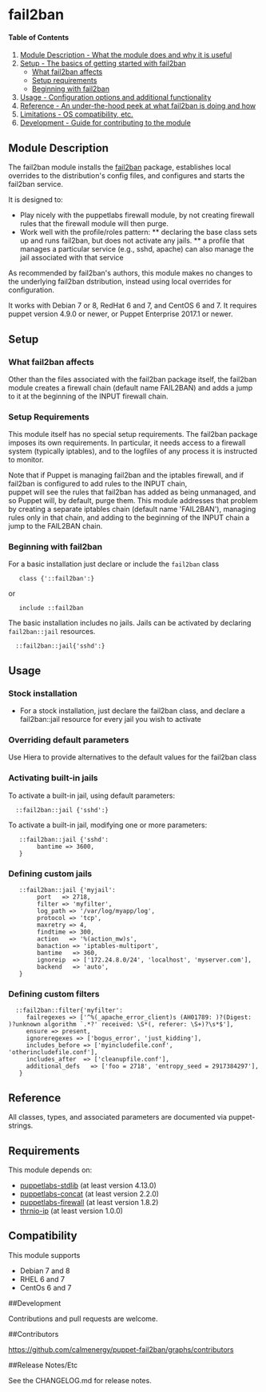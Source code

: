 # fail2ban

#### Table of Contents

1. [Module Description - What the module does and why it is useful](#module-description)
1. [Setup - The basics of getting started with fail2ban](#setup)
     * [What fail2ban affects](#what-fail2ban-affects)
     * [Setup requirements](#setup-requirements)
     * [Beginning with fail2ban](#beginning-with-fail2ban)
1. [Usage - Configuration options and additional functionality](#usage)
1. [Reference - An under-the-hood peek at what fail2ban is doing and how](#reference)
1. [Limitations - OS compatibility, etc.](#limitations)
1. [Development - Guide for contributing to the module](#development)


## Module Description
The fail2ban module installs the [fail2ban](https://www.fail2ban.org) package, establishes local overrides to the distribution's config files, and configures and starts the fail2ban service.

It is designed to:
* Play nicely with the puppetlabs firewall module, by not creating firewall rules that the firewall module will then purge.
* Work well with the profile/roles pattern:
** declaring the base class sets up and runs fail2ban, but does not activate any jails.
** a profile that manages a particular service (e.g., sshd, apache) can also manage the jail associated with that service

As recommended by fail2ban's authors, this module makes no changes to the underlying fail2ban dstribution,
instead using local overrides for configuration.

It works with Debian 7 or 8, RedHat 6 and 7, and CentOS 6 and 7. It requires puppet version 4.9.0 or newer, or Puppet Enterprise 2017.1 or newer.

## Setup

### What fail2ban affects
Other than the files associated with the fail2ban package itself, the fail2ban module creates a firewall chain (default name FAIL2BAN) and 
adds a jump to it at the beginning of the INPUT firewall chain.

### Setup Requirements
This module itself has no special setup requirements.
The fail2ban package imposes its own requirements. In particular, it needs access to a firewall system (typically iptables), and to the logfiles of any process it is instructed to monitor.

Note that if Puppet is managing fail2ban and the iptables firewall, and if fail2ban is configured to add rules to the INPUT chain,  
puppet will see the rules that fail2ban has added as being unmanaged, and so Puppet will, by default, purge them. This module addresses 
that problem by creating a separate iptables chain (default name 'FAIL2BAN'), managing rules only in that chain, and adding to the beginning
of the INPUT chain a jump to the FAIL2BAN chain. 

### Beginning with fail2ban

For a basic installation just declare or include the `fail2ban` class

```puppet
   class {'::fail2ban':}
```

or 

```puppet
   include ::fail2ban
```

The basic installation includes no jails. Jails can be activated by declaring `fail2ban::jail` resources.

```puppet
  ::fail2ban::jail{'sshd':}
```

## Usage

### Stock installation

* For a stock installation, just declare the fail2ban class, and declare a fail2ban::jail resource for every jail you wish to activate

### Overriding default parameters
Use Hiera to provide alternatives to the default values for the fail2ban class


### Activating built-in jails
To activate a built-in jail, using default parameters:

```puppet
  ::fail2ban::jail {'sshd':}
```

To activate a built-in jail, modifying one or more parameters:

```puppet
   ::fail2ban::jail {'sshd':
        bantime => 3600,
   }
```

### Defining custom jails

```puppet
   ::fail2ban::jail {'myjail':
        port   => 2718,
        filter => 'myfilter',
        log_path => '/var/log/myapp/log',
        protocol => 'tcp',
        maxretry => 4,
        findtime => 300,
        action   => '%(action_mw)s',
        banaction => 'iptables-multiport',
        bantime   => 360,
        ignoreip  => ['172.24.8.0/24', 'localhost', 'myserver.com'],
        backend   => 'auto',
   }
```

### Defining custom filters

```puppet
  ::fail2ban::filter{'myfilter':
     failregexes => ['^%(_apache_error_client)s (AH01789: )?(Digest: )?unknown algorithm `.*?' received: \S*(, referer: \S+)?\s*$'],
     ensure => present,
     ignoreregexes => ['bogus_error', 'just_kidding'],
     includes_before => ['myincludefile.conf', 'otherincludefile.conf'],
     includes_after  => ['cleanupfile.conf'],
     additional_defs   => ['foo = 2718', 'entropy_seed = 2917384297'],
   }
```

## Reference

All classes, types, and associated parameters are documented via puppet-strings.


## Requirements ##

This module depends on:

 * [puppetlabs-stdlib](https://forge.puppetlabs.com/puppetlabs/std) (at least version 4.13.0)
 * [puppetlabs-concat](https://forge.puppetlabs.com/puppetlabs/concat) (at least version 2.2.0)
 * [puppetlabs-firewall](https://forge.puppetlabs.com/puppetlabs/firewall) (at least version 1.8.2)
 * [thrnio-ip](https://forge.puppetlabs.com/thrnio/ip) (at least version 1.0.0)

## Compatibility ##

This module supports

 * Debian 7 and 8
 * RHEL 6 and 7
 * CentOs 6 and 7


##Development

Contributions and pull requests are welcome.

##Contributors

https://github.com/calmenergy/puppet-fail2ban/graphs/contributors

##Release Notes/Etc

See the CHANGELOG.md for release notes.

